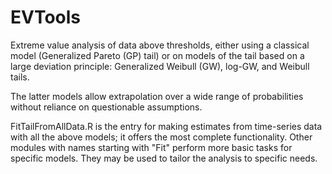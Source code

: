 # EVTools

Extreme value analysis of data above thresholds, either using a classical model (Generalized Pareto (GP) tail) or on models of the tail based on a large deviation principle: Generalized Weibull (GW), log-GW, and Weibull tails. 

The latter models allow extrapolation over a wide range of probabilities without reliance on questionable assumptions. 

FitTailFromAllData.R is the entry for making estimates from time-series data with all the above models; it offers the most complete functionality. Other modules with names starting with "Fit" perform more basic tasks for specific models. They may be used to tailor the analysis to specific needs. 